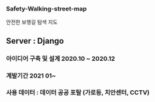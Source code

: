 ### Safety-Walking-street-map
안전한 보행길 탐색 지도

## Server : Django
### 아이디어 구축 및 설계 2020.10 ~ 2020.12

### 계발기간 2021 01~ 

### 사용 데이터 : 데이터 공공 포탈 (가로등, 치안센터, CCTV)

